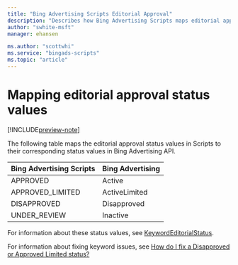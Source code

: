 ```yaml
---
title: "Bing Advertising Scripts Editorial Approval"
description: "Describes how Bing Advertising Scripts maps editorial approval statuses to Bing Advertising API editorial approval statuses."
author: "swhite-msft"
manager: ehansen

ms.author: "scottwhi"
ms.service: "bingads-scripts"
ms.topic: "article"
---
```


# Mapping editorial approval status values

[!INCLUDE[preview-note](../includes/preview-note.md)]

The following table maps the editorial approval status values in Scripts to their corresponding status values in Bing Advertising API.

|Bing Advertising Scripts|Bing Advertising
|-|-
APPROVED|Active
APPROVED_LIMITED|ActiveLimited
DISAPPROVED|Disapproved
UNDER_REVIEW|Inactive

For information about these status values, see [KeywordEditorialStatus](/bingads/campaign-management-service/keywordeditorialstatus).

For information about fixing keyword issues, see [How do I fix a Disapproved or Approved Limited status?](https://help.bingads.microsoft.com/apex/index/3/en-us/52022#!)


